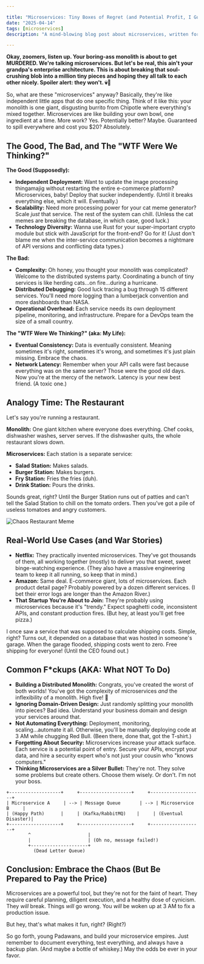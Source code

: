 ```yaml
---

title: "Microservices: Tiny Boxes of Regret (and Potential Profit, I Guess)"
date: "2025-04-14"
tags: [microservices]
description: "A mind-blowing blog post about microservices, written for chaotic Gen Z engineers."

---
```


**Okay, zoomers, listen up. Your boring-ass monolith is about to get MURDERED. We're talking microservices. But let's be real, this ain't your grandpa's enterprise architecture. This is about breaking that soul-crushing blob into a million tiny pieces and hoping they all talk to each other nicely. Spoiler alert: they won't. 💀🙏**

So, what are these "microservices" anyway? Basically, they're like independent little apps that do one specific thing. Think of it like this: your monolith is one giant, disgusting burrito from Chipotle where everything's mixed together. Microservices are like building your own bowl, one ingredient at a time. More work? Yes. Potentially better? Maybe. Guaranteed to spill everywhere and cost you $20? Absolutely.

## The Good, The Bad, and The "WTF Were We Thinking?"

**The Good (Supposedly):**

*   **Independent Deployment:** Want to update the image processing thingamajig without restarting the entire e-commerce platform? Microservices, baby! Deploy that sucker independently. (Until it breaks everything else, which it will. Eventually.)
*   **Scalability:** Need more processing power for your cat meme generator? Scale *just* that service. The rest of the system can chill. (Unless the cat memes are breaking the database, in which case, good luck.)
*   **Technology Diversity:** Wanna use Rust for your super-important crypto module but stick with JavaScript for the front-end? Go for it! (Just don't blame me when the inter-service communication becomes a nightmare of API versions and conflicting data types.)

**The Bad:**

*   **Complexity:** Oh honey, you thought your monolith was complicated? Welcome to the distributed systems party. Coordinating a bunch of tiny services is like herding cats...on fire...during a hurricane.
*   **Distributed Debugging:** Good luck tracing a bug through 15 different services. You'll need more logging than a lumberjack convention and more dashboards than NASA.
*   **Operational Overhead:** Each service needs its own deployment pipeline, monitoring, and infrastructure. Prepare for a DevOps team the size of a small country.

**The "WTF Were We Thinking?" (aka: My Life):**

*   **Eventual Consistency:** Data is eventually consistent. Meaning sometimes it's right, sometimes it's wrong, and sometimes it's just plain missing. Embrace the chaos.
*   **Network Latency:** Remember when your API calls were fast because everything was on the same server? Those were the good old days. Now you're at the mercy of the network. Latency is your new best friend. (A toxic one.)

## Analogy Time: The Restaurant

Let's say you're running a restaurant.

**Monolith:** One giant kitchen where everyone does everything. Chef cooks, dishwasher washes, server serves. If the dishwasher quits, the whole restaurant slows down.

**Microservices:** Each station is a separate service:

*   **Salad Station:** Makes salads.
*   **Burger Station:** Makes burgers.
*   **Fry Station:** Fries the fries (duh).
*   **Drink Station:** Pours the drinks.

Sounds great, right? Until the Burger Station runs out of patties and can't tell the Salad Station to chill on the tomato orders. Then you've got a pile of useless tomatoes and angry customers.

![Chaos Restaurant Meme](https://i.kym-cdn.com/photos/images/original/002/008/875/87b.jpg)

## Real-World Use Cases (and War Stories)

*   **Netflix:** They practically invented microservices. They've got thousands of them, all working together (mostly) to deliver you that sweet, sweet binge-watching experience. (They also have a massive engineering team to keep it all running, so keep that in mind.)
*   **Amazon:** Same deal. E-commerce giant, lots of microservices. Each product detail page? Probably powered by a dozen different services. (I bet their error logs are longer than the Amazon River.)
*   **That Startup You're About to Join:** They're probably using microservices because it's "trendy." Expect spaghetti code, inconsistent APIs, and constant production fires. (But hey, at least you'll get free pizza.)

I once saw a service that was supposed to calculate shipping costs. Simple, right? Turns out, it depended on a database that was hosted in someone's garage. When the garage flooded, shipping costs went to zero. Free shipping for everyone! (Until the CEO found out.)

## Common F\*ckups (AKA: What NOT To Do)

*   **Building a Distributed Monolith:** Congrats, you've created the worst of both worlds! You've got the complexity of microservices *and* the inflexibility of a monolith. High five! 🤡
*   **Ignoring Domain-Driven Design:** Just randomly splitting your monolith into pieces? Bad idea. Understand your business domain and design your services around that.
*   **Not Automating Everything:** Deployment, monitoring, scaling...automate it all. Otherwise, you'll be manually deploying code at 3 AM while chugging Red Bull. (Been there, done that, got the T-shirt.)
*   **Forgetting About Security:** Microservices increase your attack surface. Each service is a potential point of entry. Secure your APIs, encrypt your data, and hire a security expert who's not just your cousin who "knows computers."
*   **Thinking Microservices are a Silver Bullet:** They're not. They solve some problems but create others. Choose them wisely. Or don't. I'm not your boss.

```ascii
+-------------------+     +-------------------+     +-------------------+
| Microservice A     | --> | Message Queue       | --> | Microservice B     |
| (Happy Path)      |     | (Kafka/RabbitMQ)    |     | (Eventual Disaster)|
+-------------------+     +-------------------+     +-------------------+
        ^                     |
        |                     | (Oh no, message failed!)
        +---------------------+
          (Dead Letter Queue)
```

## Conclusion: Embrace the Chaos (But Be Prepared to Pay the Price)

Microservices are a powerful tool, but they're not for the faint of heart. They require careful planning, diligent execution, and a healthy dose of cynicism. They *will* break. Things *will* go wrong. You *will* be woken up at 3 AM to fix a production issue.

But hey, that's what makes it fun, right? (Right?)

So go forth, young Padawans, and build your microservice empires. Just remember to document everything, test everything, and always have a backup plan. (And maybe a bottle of whiskey.) May the odds be ever in your favor.
